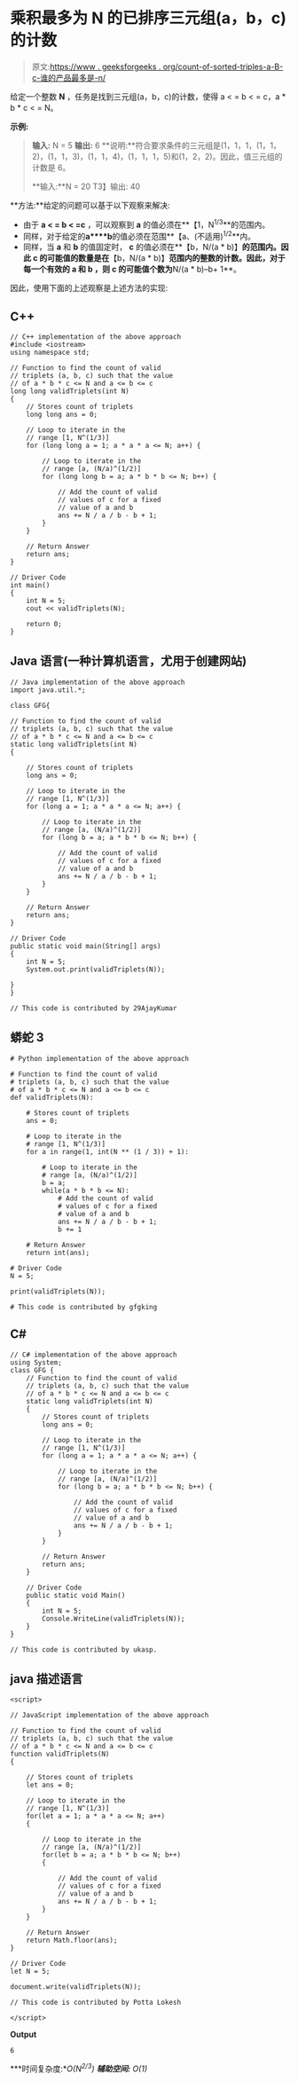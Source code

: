 # 乘积最多为 N 的已排序三元组(a，b，c)的计数

> 原文:[https://www . geeksforgeeks . org/count-of-sorted-triples-a-B- c-谁的产品最多是-n/](https://www.geeksforgeeks.org/count-of-sorted-triplets-a-b-c-whose-product-is-at-most-n/)

给定一个整数 **N** ，任务是找到三元组(a，b，c)的计数，使得 a < = b < = c，a * b * c < = N。

**示例:**

> **输入:** N = 5
> **输出:** 6
> **说明:**符合要求条件的三元组是(1，1，1，(1，1，2)，(1，1，3)，(1，1，4)，(1，1，1，5)和(1，2，2)。因此，值三元组的计数是 6。
> 
> **输入:**N = 20
> T3】输出: 40

**方法:**给定的问题可以基于以下观察来解决:

*   由于 **a < = b < =c** ，可以观察到 **a** 的值必须在**【1，N<sup>1/3</sup>**的范围内。
*   同样，对于给定的**a****b**的值必须在范围**【a、(不适用)<sup>1/2</sup>**内。
*   同样，当 **a** 和 **b** 的值固定时， **c** 的值必须在**【b，N/(a * b)】**的范围内。因此 **c** 的可能值的数量是在**【b，N/(a * b)】**范围内的整数的计数。因此，对于每一个有效的 **a** 和 **b** ，则 **c** 的可能值个数为**N/(a * b)–b+ 1**。

因此，使用下面的上述观察是上述方法的实现:

## C++

```
// C++ implementation of the above approach
#include <iostream>
using namespace std;

// Function to find the count of valid
// triplets (a, b, c) such that the value
// of a * b * c <= N and a <= b <= c
long long validTriplets(int N)
{
    // Stores count of triplets
    long long ans = 0;

    // Loop to iterate in the
    // range [1, N^(1/3)]
    for (long long a = 1; a * a * a <= N; a++) {

        // Loop to iterate in the
        // range [a, (N/a)^(1/2)]
        for (long long b = a; a * b * b <= N; b++) {

            // Add the count of valid
            // values of c for a fixed
            // value of a and b
            ans += N / a / b - b + 1;
        }
    }

    // Return Answer
    return ans;
}

// Driver Code
int main()
{
    int N = 5;
    cout << validTriplets(N);

    return 0;
}
```

## Java 语言(一种计算机语言，尤用于创建网站)

```
// Java implementation of the above approach
import java.util.*;

class GFG{

// Function to find the count of valid
// triplets (a, b, c) such that the value
// of a * b * c <= N and a <= b <= c
static long validTriplets(int N)
{

    // Stores count of triplets
    long ans = 0;

    // Loop to iterate in the
    // range [1, N^(1/3)]
    for (long a = 1; a * a * a <= N; a++) {

        // Loop to iterate in the
        // range [a, (N/a)^(1/2)]
        for (long b = a; a * b * b <= N; b++) {

            // Add the count of valid
            // values of c for a fixed
            // value of a and b
            ans += N / a / b - b + 1;
        }
    }

    // Return Answer
    return ans;
}

// Driver Code
public static void main(String[] args)
{
    int N = 5;
    System.out.print(validTriplets(N));

}
}

// This code is contributed by 29AjayKumar
```

## 蟒蛇 3

```
# Python implementation of the above approach

# Function to find the count of valid
# triplets (a, b, c) such that the value
# of a * b * c <= N and a <= b <= c
def validTriplets(N):

    # Stores count of triplets
    ans = 0;

    # Loop to iterate in the
    # range [1, N^(1/3)]
    for a in range(1, int(N ** (1 / 3)) + 1):

        # Loop to iterate in the
        # range [a, (N/a)^(1/2)]
        b = a;
        while(a * b * b <= N):
            # Add the count of valid
            # values of c for a fixed
            # value of a and b
            ans += N / a / b - b + 1;
            b += 1

    # Return Answer
    return int(ans);

# Driver Code
N = 5;

print(validTriplets(N));

# This code is contributed by gfgking
```

## C#

```
// C# implementation of the above approach
using System;
class GFG {
    // Function to find the count of valid
    // triplets (a, b, c) such that the value
    // of a * b * c <= N and a <= b <= c
    static long validTriplets(int N)
    {
        // Stores count of triplets
        long ans = 0;

        // Loop to iterate in the
        // range [1, N^(1/3)]
        for (long a = 1; a * a * a <= N; a++) {

            // Loop to iterate in the
            // range [a, (N/a)^(1/2)]
            for (long b = a; a * b * b <= N; b++) {

                // Add the count of valid
                // values of c for a fixed
                // value of a and b
                ans += N / a / b - b + 1;
            }
        }

        // Return Answer
        return ans;
    }

    // Driver Code
    public static void Main()
    {
        int N = 5;
        Console.WriteLine(validTriplets(N));
    }
}

// This code is contributed by ukasp.
```

## java 描述语言

```
<script>

// JavaScript implementation of the above approach

// Function to find the count of valid
// triplets (a, b, c) such that the value
// of a * b * c <= N and a <= b <= c
function validTriplets(N)
{

    // Stores count of triplets
    let ans = 0;

    // Loop to iterate in the
    // range [1, N^(1/3)]
    for(let a = 1; a * a * a <= N; a++)
    {

        // Loop to iterate in the
        // range [a, (N/a)^(1/2)]
        for(let b = a; a * b * b <= N; b++)
        {

            // Add the count of valid
            // values of c for a fixed
            // value of a and b
            ans += N / a / b - b + 1;
        }
    }

    // Return Answer
    return Math.floor(ans);
}

// Driver Code
let N = 5;

document.write(validTriplets(N));

// This code is contributed by Potta Lokesh

</script>
```

**Output**

```
6
```

***时间复杂度:**O(N<sup>2/3</sup>)*
***辅助空间:** O(1)*